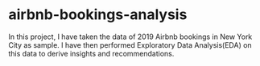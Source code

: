 # airbnb-bookings-analysis
In this project, I have taken the data of 2019 Airbnb bookings in New York City as sample. I have then performed Exploratory Data Analysis(EDA) on this data to derive insights and recommendations.
